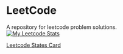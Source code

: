 # LeetCode
A repository for leetcode problem solutions.<br/>
[![My Leetcode Stats](https://leetcard.jacoblin.cool/a7870211?theme=unicorn&font=Signika&ext=activity)](https://leetcode.com/problemset/all/)

[Leetcode States Card](https://github.com/JacobLinCool/LeetCode-Stats-Card)
